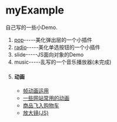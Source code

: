 # myExample

自己写的一些小Demo.

<ol>
    <li><a href="https://github.com/shuisanqian/myExample/tree/master/pop">pop</a>-----美化弹出层的一个小插件</li>
    <li><a target="_blank" href="http://htmlpreview.github.io/?https://github.com/shuisanqian/myExample/blob/master/radio/index.html">radio</a>-----美化单选按钮的一个小插件</li>
    <li>slide-----JS面向对象的Demo</li>
    <li>music-----乱写的一个音乐播放器(未完成)</li>
    <li>
        <h4>动画</h4>
        <ul>
            <li><a href="http://htmlpreview.github.io/?https://github.com/shuisanqian/myExample/blob/master/Css3/index.html">帧动画运用</a></li>
            <li><a href="http://htmlpreview.github.io/?https://github.com/shuisanqian/myExample/blob/master/Css3/index2.html">一些网站常用的动画</a></li>
            <li><a href="http://htmlpreview.github.io/?https://github.com/shuisanqian/myExample/blob/master/Css3/index3.html">商品飞入购物车</a></li>
            <li><a href="http://htmlpreview.github.io/?https://github.com/shuisanqian/myExample/blob/master/Css3/index4.html">放大镜(JS)</a></li>
        </ul>
    </li>
</ol>




